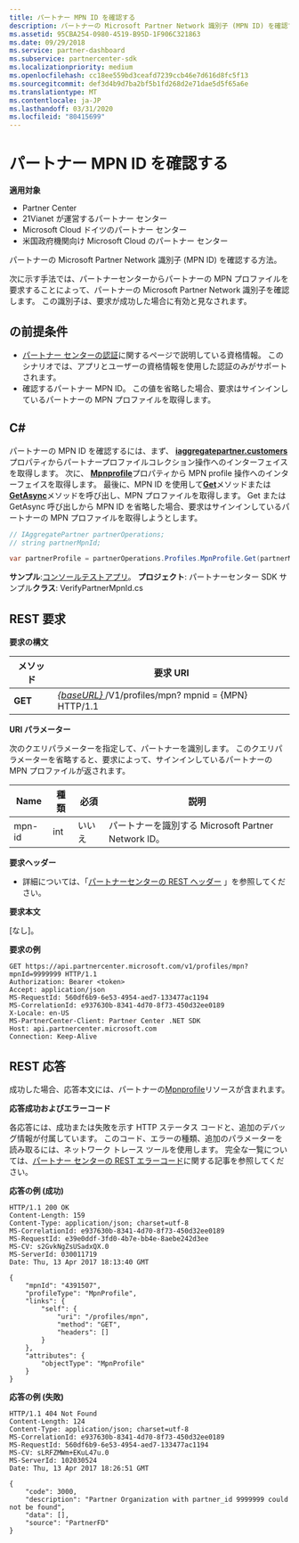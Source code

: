 ```yaml
---
title: パートナー MPN ID を確認する
description: パートナーの Microsoft Partner Network 識別子 (MPN ID) を確認する方法。次に示す手法では、パートナーセンターからパートナーの MPN プロファイルを要求することによって、パートナーの Microsoft Partner Network 識別子を確認します。
ms.assetid: 95CBA254-0980-4519-B95D-1F906C321863
ms.date: 09/29/2018
ms.service: partner-dashboard
ms.subservice: partnercenter-sdk
ms.localizationpriority: medium
ms.openlocfilehash: cc18ee559bd3ceafd7239ccb46e7d616d8fc5f13
ms.sourcegitcommit: def3d4b9d7ba2bf5b1fd268d2e71dae5d5f65a6e
ms.translationtype: MT
ms.contentlocale: ja-JP
ms.lasthandoff: 03/31/2020
ms.locfileid: "80415699"
---
```

# <a name="verify-a-partner-mpn-id"></a>パートナー MPN ID を確認する

**適用対象**

- Partner Center
- 21Vianet が運営するパートナー センター
- Microsoft Cloud ドイツのパートナー センター
- 米国政府機関向け Microsoft Cloud のパートナー センター

パートナーの Microsoft Partner Network 識別子 (MPN ID) を確認する方法。

次に示す手法では、パートナーセンターからパートナーの MPN プロファイルを要求することによって、パートナーの Microsoft Partner Network 識別子を確認します。 この識別子は、要求が成功した場合に有効と見なされます。

## <a name="span-idprerequisitesspan-idprerequisitesspan-idprerequisitesprerequisites"></a><span id="Prerequisites"/><span id="prerequisites"/><span id="PREREQUISITES"/>の前提条件

- [パートナー センターの認証](partner-center-authentication.md)に関するページで説明している資格情報。 このシナリオでは、アプリとユーザーの資格情報を使用した認証のみがサポートされます。
- 確認するパートナー MPN ID。 この値を省略した場合、要求はサインインしているパートナーの MPN プロファイルを取得します。

## <a name="span-idc_span-idc_c"></a><span id="C_"/><span id="c_"/>C#

パートナーの MPN ID を確認するには、まず、 [**iaggregatepartner.customers**](https://docs.microsoft.com/dotnet/api/microsoft.store.partnercenter.ipartner.profiles)プロパティからパートナープロファイルコレクション操作へのインターフェイスを取得します。 次に、 [**Mpnprofile**](https://docs.microsoft.com/dotnet/api/microsoft.store.partnercenter.profiles.ipartnerprofilecollection.mpnprofile)プロパティから MPN profile 操作へのインターフェイスを取得します。 最後に、MPN ID を使用して[**Get**](https://docs.microsoft.com/dotnet/api/microsoft.store.partnercenter.profiles.impnprofile.get)メソッドまたは[**GetAsync**](https://docs.microsoft.com/dotnet/api/microsoft.store.partnercenter.profiles.impnprofile.getasync)メソッドを呼び出し、MPN プロファイルを取得します。 Get または GetAsync 呼び出しから MPN ID を省略した場合、要求はサインインしているパートナーの MPN プロファイルを取得しようとします。

``` csharp
// IAggregatePartner partnerOperations;
// string partnerMpnId;

var partnerProfile = partnerOperations.Profiles.MpnProfile.Get(partnerMpnId);
```

**サンプル**:[コンソールテストアプリ](console-test-app.md)。 **プロジェクト**: パートナーセンター SDK サンプル**クラス**: VerifyPartnerMpnId.cs

## <a name="span-id_requestspan-id_requestspan-id_request-rest-request"></a><span id="_Request"/><span id="_request"/><span id="_REQUEST"/> REST 要求


**要求の構文**

| メソッド  | 要求 URI                                                                         |
|---------|-------------------------------------------------------------------------------------|
| **GET** | [ *{baseURL}* ](partner-center-rest-urls.md)/V1/profiles/mpn? mpnid = {MPN} HTTP/1.1 |

**URI パラメーター**

次のクエリパラメーターを指定して、パートナーを識別します。 このクエリパラメーターを省略すると、要求によって、サインインしているパートナーの MPN プロファイルが返されます。

| Name   | 種類 | 必須 | 説明                                                 |
|--------|------|----------|-------------------------------------------------------------|
| mpn-id | int  | いいえ       | パートナーを識別する Microsoft Partner Network ID。 |

**要求ヘッダー**

- 詳細については、「[パートナーセンターの REST ヘッダー](headers.md) 」を参照してください。

**要求本文**

[なし]。

**要求の例**

```http
GET https://api.partnercenter.microsoft.com/v1/profiles/mpn?mpnId=9999999 HTTP/1.1
Authorization: Bearer <token>
Accept: application/json
MS-RequestId: 560df6b9-6e53-4954-aed7-133477ac1194
MS-CorrelationId: e937630b-8341-4d70-8f73-450d32ee0189
X-Locale: en-US
MS-PartnerCenter-Client: Partner Center .NET SDK
Host: api.partnercenter.microsoft.com
Connection: Keep-Alive
```

## <a name="span-id_responsespan-id_responsespan-id_response-rest-response"></a><span id="_Response"/><span id="_response"/><span id="_RESPONSE"/> REST 応答

成功した場合、応答本文には、パートナーの[Mpnprofile](profile-resources.md#mpnprofile)リソースが含まれます。

**応答成功およびエラーコード**

各応答には、成功または失敗を示す HTTP ステータス コードと、追加のデバッグ情報が付属しています。 このコード、エラーの種類、追加のパラメーターを読み取るには、ネットワーク トレース ツールを使用します。 完全な一覧については、[パートナー センターの REST エラーコード](error-codes.md)に関する記事を参照してください。

**応答の例 (成功)**

```http
HTTP/1.1 200 OK
Content-Length: 159
Content-Type: application/json; charset=utf-8
MS-CorrelationId: e937630b-8341-4d70-8f73-450d32ee0189
MS-RequestId: e39e0ddf-3fd0-4b7e-bb4e-8aebe242d3ee
MS-CV: s2GvkNgZsUSadxQX.0
MS-ServerId: 030011719
Date: Thu, 13 Apr 2017 18:13:40 GMT

{
    "mpnId": "4391507",
    "profileType": "MpnProfile",
    "links": {
        "self": {
            "uri": "/profiles/mpn",
            "method": "GET",
            "headers": []
        }
    },
    "attributes": {
        "objectType": "MpnProfile"
    }
}
```

**応答の例 (失敗)**

```http
HTTP/1.1 404 Not Found
Content-Length: 124
Content-Type: application/json; charset=utf-8
MS-CorrelationId: e937630b-8341-4d70-8f73-450d32ee0189
MS-RequestId: 560df6b9-6e53-4954-aed7-133477ac1194
MS-CV: sLRFZMWm+EKuL47u.0
MS-ServerId: 102030524
Date: Thu, 13 Apr 2017 18:26:51 GMT

{
    "code": 3000,
    "description": "Partner Organization with partner_id 9999999 could not be found",
    "data": [],
    "source": "PartnerFD"
}
```